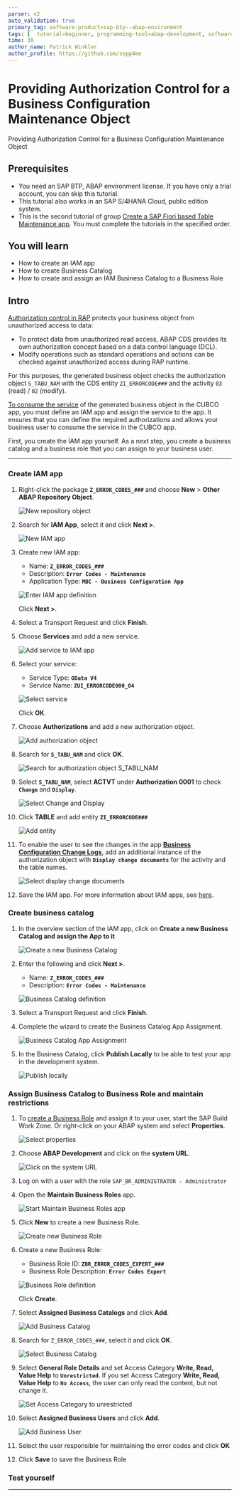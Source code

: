 ```yaml
---
parser: v2
auto_validation: true
primary_tag: software-product>sap-btp--abap-environment
tags: [  tutorial>beginner, programming-tool>abap-development, software-product>sap-business-technology-platform, software-product>sap-s-4hana-cloud ]
time: 30
author_name: Patrick Winkler
author_profile: https://github.com/sepp4me
---
```


# Providing Authorization Control for a Business Configuration Maintenance Object
<!-- description --> Providing Authorization Control for a Business Configuration Maintenance Object

## Prerequisites  
- You need an SAP BTP, ABAP environment license. If you have only a trial account, you can skip this tutorial.
- This tutorial also works in an SAP S/4HANA Cloud, public edition system.
- This is the second tutorial of group [Create a SAP Fiori based Table Maintenance app](group.abap-env-factory). You must complete the tutorials in the specified order.


## You will learn  
- How to create an IAM app
- How to create Business Catalog
- How to create and assign an IAM Business Catalog to a Business Role

## Intro
[Authorization control in RAP](https://help.sap.com/viewer/923180ddb98240829d935862025004d6/Cloud/en-US/375a8124b22948688ac1c55297868d06.html) protects your business object from unauthorized access to data:

 - To protect data from unauthorized read access, ABAP CDS provides its own authorization concept based on a data control language (DCL).
 - Modify operations such as standard operations and actions can be checked against unauthorized access during RAP runtime.

For this purposes, the generated business object checks the authorization object `S_TABU_NAM` with the CDS entity `ZI_ERRORCODE###` and the activity `03` (read) / `02` (modify).

[To consume the service](https://help.sap.com/docs/btp/sap-abap-development-user-guide/consuming-services-in-ui) of the generated business object in the CUBCO app, you must define an IAM app and assign the service to the app. It ensures that you can define the required authorizations and allows your business user to consume the service in the CUBCO app.

First, you create the IAM app yourself. As a next step, you create a business catalog and a business role that you can assign to your business user.

---
### Create IAM app


  1. Right-click the package **`Z_ERROR_CODES_###`** and choose **New** > **Other ABAP Repository Object**.

      ![New repository object](e.png)

  2. Search for **IAM App**, select it and click **Next >**.

      ![New IAM app](iam.png)

  3. Create new IAM app:
      - Name: **`Z_ERROR_CODES_###`**
      - Description: **`Error Codes - Maintenance`**
      - Application Type: **`MBC - Business Configuration App`**

     ![Enter IAM app definition](iam2.png)

      Click **Next >**.

  4. Select a Transport Request and click **Finish**.

  5. Choose **Services** and add a new service.

      ![Add service to IAM app](iam4.png)

  6. Select your service:
      - Service Type: **`OData V4`**
      - Service Name: **`ZUI_ERRORCODE000_O4`**

     ![Select service](iam5.png)

      Click **OK**.

  7. Choose **Authorizations** and add a new authorization object.

      ![Add authorization object](iam6.png)

  8. Search for **`S_TABU_NAM`** and click **OK**.

      ![Search for authorization object S_TABU_NAM](iam7.png)

  9. Select **`S_TABU_NAM`**, select **ACTVT** under **Authorization 0001** to check **`Change`** and **`Display`**.

      ![Select Change and Display](iam8.png)

 10. Click **TABLE** and add entity **`ZI_ERRORCODE###`**

      ![Add entity](iam9a.png)

 11. To enable the user to see the changes in the app [**Business Configuration Change Logs**](https://help.sap.com/viewer/65de2977205c403bbc107264b8eccf4b/Cloud/en-US/5c6cf20499894f1083e80dba7c5963d4.html), add an additional instance of the authorization object with **`Display change documents`** for the activity and the table names.

      ![Select display change documents](iam9.png)

 12. Save the IAM app. For more information about IAM apps, see [here](https://help.sap.com/viewer/5371047f1273405bb46725a417f95433/Cloud/en-US/032faaf4f9184484ba9295c81756e831.html).



### Create business catalog


  1. In the overview section of the IAM app, click on **Create a new Business Catalog and assign the App to it**

      ![Create a new Business Catalog](iam0.png)
  2. Enter the following and click **Next >**.

      - Name: **`Z_ERROR_CODES_###`**
      - Description: **`Error Codes - Maintenance`**

     ![Business Catalog definition](bc3.png)

  3. Select a Transport Request and click **Finish**.

  4. Complete the wizard to create the Business Catalog App Assignment.

      ![Business Catalog App Assignment](bc5.png)

  5. In the Business Catalog, click **Publish Locally** to be able to test your app in the development system.

      ![Publish locally](bc10.png)


### Assign Business Catalog to Business Role and maintain restrictions


  1. To [create a Business Role](https://help.sap.com/docs/BTP/65de2977205c403bbc107264b8eccf4b/8ffb880eafec4078a1e5051227cb64b1.html) and assign it to your user, start the SAP Build Work Zone. Or right-click on your ABAP system and select **Properties**.

      ![Select properties](fiori.png)

  2. Choose **ABAP Development** and click on the **system URL**.

      ![Click on the system URL](fiori2.png)

  3. Log on with a user with the role `SAP_BR_ADMINISTRATOR - Administrator`

  4. Open the **Maintain Business Roles** app.

      ![Start Maintain Business Roles app](fiori4.png)

  5. Click **New** to create a new Business Role.

      ![Create new Business Role](fiori5.png)

  6. Create a new Business Role:
      - Business Role ID: **`ZBR_ERROR_CODES_EXPERT_###`**
      - Business Role Description: **`Error Codes Expert`**

      ![Business Role definition](fiori6.png)

      Click **Create**.

  7. Select **Assigned Business Catalogs** and click **Add**.

      ![Add Business Catalog](fiori7.png)


  8. Search for `Z_ERROR_CODES_###`, select it and click **OK**.

      ![Select Business Catalog](fiori8.png)

  9. Select **General Role Details** and set Access Category **Write, Read, Value Help** to **`Unrestricted`**. If you set Access Category **Write, Read, Value Help** to **`No Access`**, the user can only read the content, but not change it.

     ![Set Access Category to unrestricted](fiori9.png)

10. Select **Assigned Business Users** and click **Add**.

     ![Add Business User](fiori10.png)

11. Select the user responsible for maintaining the error codes and click **OK**

12. Click **Save** to save the Business Role


### Test yourself



---
